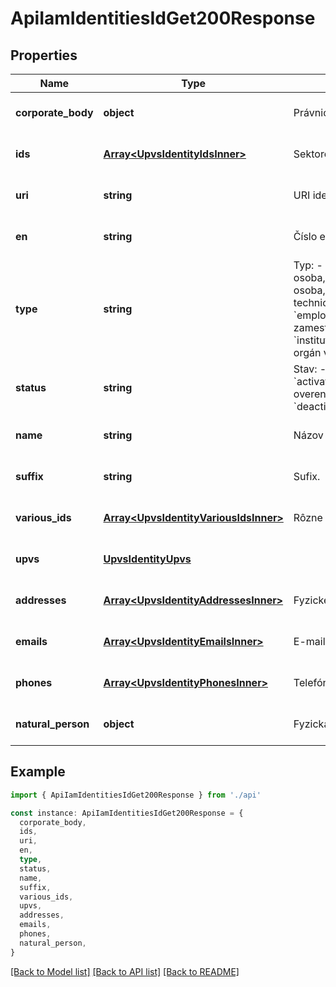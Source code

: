 # ApiIamIdentitiesIdGet200Response

## Properties

| Name               | Type                                                                           | Description                                                                                                                                                                                                                                                                                       | Notes                             |
| ------------------ | ------------------------------------------------------------------------------ | ------------------------------------------------------------------------------------------------------------------------------------------------------------------------------------------------------------------------------------------------------------------------------------------------- | --------------------------------- |
| **corporate_body** | **object**                                                                     | Právnická osoba.                                                                                                                                                                                                                                                                                  | [optional] [default to undefined] |
| **ids**            | [**Array&lt;UpvsIdentityIdsInner&gt;**](UpvsIdentityIdsInner.md)               | Sektorové identifikátory.                                                                                                                                                                                                                                                                         | [optional] [default to undefined] |
| **uri**            | **string**                                                                     | URI identifikátor.                                                                                                                                                                                                                                                                                | [optional] [default to undefined] |
| **en**             | **string**                                                                     | Číslo eDesk schránky.                                                                                                                                                                                                                                                                             | [optional] [default to undefined] |
| **type**           | **string**                                                                     | Typ: - &#x60;natural_person&#x60; fyzická osoba, - &#x60;legal_entity&#x60; právnická osoba, - &#x60;technical_account&#x60; technický účet, - &#x60;employee_of_public_administration&#x60; zamestnanec verejnej správy, - &#x60;institution_of_public_administration&#x60; orgán verejnej moci. | [optional] [default to undefined] |
| **status**         | **string**                                                                     | Stav: - &#x60;registered&#x60; registrovaný, - &#x60;activated&#x60; aktivovaný, - &#x60;verified&#x60; overený, - &#x60;blocked&#x60; blokovaný, - &#x60;deactivated&#x60; deaktivovaný.                                                                                                         | [optional] [default to undefined] |
| **name**           | **string**                                                                     | Názov alebo meno.                                                                                                                                                                                                                                                                                 | [optional] [default to undefined] |
| **suffix**         | **string**                                                                     | Sufix.                                                                                                                                                                                                                                                                                            | [optional] [default to undefined] |
| **various_ids**    | [**Array&lt;UpvsIdentityVariousIdsInner&gt;**](UpvsIdentityVariousIdsInner.md) | Rôzne identifikátory.                                                                                                                                                                                                                                                                             | [optional] [default to undefined] |
| **upvs**           | [**UpvsIdentityUpvs**](UpvsIdentityUpvs.md)                                    |                                                                                                                                                                                                                                                                                                   | [optional] [default to undefined] |
| **addresses**      | [**Array&lt;UpvsIdentityAddressesInner&gt;**](UpvsIdentityAddressesInner.md)   | Fyzické adresy.                                                                                                                                                                                                                                                                                   | [optional] [default to undefined] |
| **emails**         | [**Array&lt;UpvsIdentityEmailsInner&gt;**](UpvsIdentityEmailsInner.md)         | E-mailové adresy.                                                                                                                                                                                                                                                                                 | [optional] [default to undefined] |
| **phones**         | [**Array&lt;UpvsIdentityPhonesInner&gt;**](UpvsIdentityPhonesInner.md)         | Telefónne čísla.                                                                                                                                                                                                                                                                                  | [optional] [default to undefined] |
| **natural_person** | **object**                                                                     | Fyzická osoba.                                                                                                                                                                                                                                                                                    | [optional] [default to undefined] |

## Example

```typescript
import { ApiIamIdentitiesIdGet200Response } from './api'

const instance: ApiIamIdentitiesIdGet200Response = {
  corporate_body,
  ids,
  uri,
  en,
  type,
  status,
  name,
  suffix,
  various_ids,
  upvs,
  addresses,
  emails,
  phones,
  natural_person,
}
```

[[Back to Model list]](../README.md#documentation-for-models) [[Back to API list]](../README.md#documentation-for-api-endpoints) [[Back to README]](../README.md)
